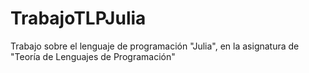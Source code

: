 # TrabajoTLPJulia
Trabajo sobre el lenguaje de programación "Julia", en la asignatura de "Teoría de Lenguajes de Programación"
